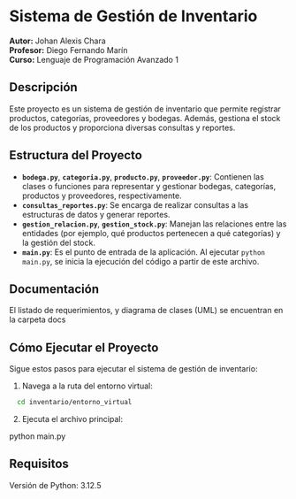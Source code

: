 # Sistema de Gestión de Inventario

**Autor:** Johan Alexis Chara  
**Profesor:** Diego Fernando Marín  
**Curso:** Lenguaje de Programación Avanzado 1

## Descripción

Este proyecto es un sistema de gestión de inventario que permite registrar productos, categorías, proveedores y bodegas. Además, gestiona el stock de los productos y proporciona diversas consultas y reportes.

## Estructura del Proyecto

- **`bodega.py`**, **`categoria.py`**, **`producto.py`**, **`proveedor.py`**: Contienen las clases o funciones para representar y gestionar bodegas, categorías, productos y proveedores, respectivamente.
- **`consultas_reportes.py`**: Se encarga de realizar consultas a las estructuras de datos y generar reportes.
- **`gestion_relacion.py`**, **`gestion_stock.py`**: Manejan las relaciones entre las entidades (por ejemplo, qué productos pertenecen a qué categorías) y la gestión del stock.
- **`main.py`**: Es el punto de entrada de la aplicación. Al ejecutar `python main.py`, se inicia la ejecución del código a partir de este archivo.
## Documentación 
El listado de requerimientos, y diagrama de clases (UML) se encuentran en la carpeta docs

## Cómo Ejecutar el Proyecto

Sigue estos pasos para ejecutar el sistema de gestión de inventario:
   

 1. Navega a la ruta del entorno virtual:

 ```bash
   cd inventario/entorno_virtual
   ```

2. Ejecuta el archivo principal:

python main.py

## Requisitos

Versión de Python: 3.12.5
